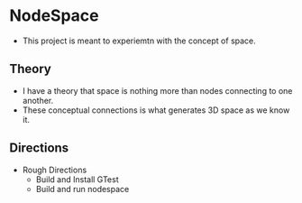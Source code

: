 # NodeSpace

* This project is meant to experiemtn with the concept of space.

## Theory

* I have a theory that space is nothing more than nodes connecting to one another.
* These conceptual connections is what generates 3D space as we know it.

## Directions

* Rough Directions
  * Build and Install GTest
  * Build and run nodespace